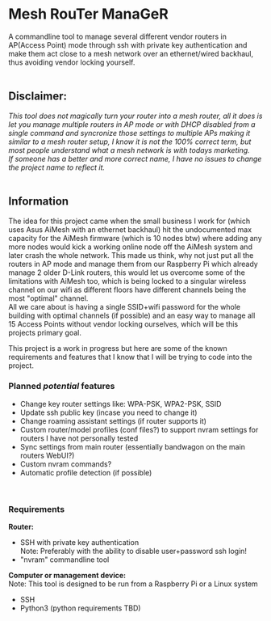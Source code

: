 # Mesh RouTer ManaGeR
A commandline tool to manage several different vendor routers in AP(Access Point) mode through ssh with private key authentication and make them act close to a mesh network over an ethernet/wired backhaul, thus avoiding vendor locking yourself.
<br>
<br>

## Disclaimer:
*This tool does not magically turn your router into a mesh router, all it does is let you manage multiple routers in AP mode or with DHCP disabled from a single command and syncronize those settings to multiple APs making it similar to a mesh router setup, I know it is not the 100% correct term, but most people understand what a mesh network is with todays marketing. <br>
If someone has a better and more correct name, I have no issues to change the project name to reflect it.*
<br>
<br>

## Information
The idea for this project came when the small business I work for (which uses Asus AiMesh with an ethernet backhaul) hit the undocumented max capacity for the AiMesh firmware (which is 10 nodes btw) where adding any more nodes would kick a working online node off the AiMesh system and later crash the whole network.
This made us think, why not just put all the routers in AP mode and manage them from our Raspberry Pi which already manage 2 older D-Link routers, this would let us overcome some of the limitations with AiMesh too, which is being locked to a singular wireless channel on our wifi as different floors have different channels being the most "optimal" channel.<br>
All we care about is having a single SSID+wifi password for the whole building with optimal channels (if possible) and an easy way to manage all 15 Access Points without vendor locking ourselves, which will be this projects primary goal.

This project is a work in progress but here are some of the known requirements and features that I know that I will be trying to code into the project.
<br>

### Planned *potential* features
* Change key router settings like: WPA-PSK, WPA2-PSK, SSID
* Update ssh public key (incase you need to change it)
* Change roaming assistant settings (if router supports it)
* Custom router/model profiles (conf files?) to support nvram settings for routers I have not personally tested
* Sync settings from main router (essentially bandwagon on the main routers WebUI?)
* Custom nvram commands?
* Automatic profile detection (if possible)
<br>

### Requirements
__Router:__
* SSH with private key authentication <br>
Note: Preferably with the ability to disable user+password ssh login!
* "nvram" commandline tool

__Computer or management device:__ <br>
Note: This tool is designed to be run from a Raspberry Pi or a Linux system
* SSH
* Python3 (python requirements TBD)
